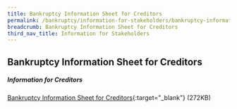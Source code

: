 ```yaml
---
title: Bankruptcy Information Sheet for Creditors
permalink: /bankruptcy/information-for-stakeholders/bankruptcy-information-sheet-for-creditors/
breadcrumb: Bankruptcy Information Sheet for Creditors
third_nav_title: Information for Stakeholders
---
```

Bankruptcy Information Sheet for Creditors
---
##### **Information for Creditors** <br>
[Bankruptcy Information Sheet for Creditors](/files/(27092023)creditorbankruptcyinformationsheet04aug17.pdf){:target="_blank"} (272KB)